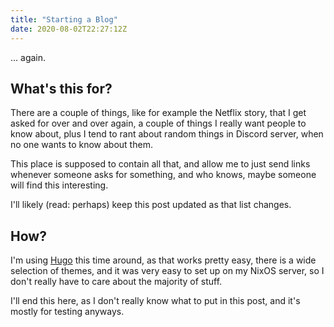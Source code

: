 ```yaml
---
title: "Starting a Blog"
date: 2020-08-02T22:27:12Z
---
```


... again.

## What's this for?

There are a couple of things, like for example the Netflix story, that I get asked for over and over again, a couple of things I really want people to know about, plus I tend to rant about random things in Discord server, when no one wants to know about them.

This place is supposed to contain all that, and allow me to just send links whenever someone asks for something, and who knows, maybe someone will find this interesting.

I'll likely (read: perhaps) keep this post updated as that list changes.

## How?

I'm using [Hugo](https://gohugo.io/) this time around, as that works pretty easy, there is a wide selection of themes, and it was very easy to set up on my NixOS server,  so I don't really have to care about the majority of stuff.

I'll end this here, as I don't really know what to put in this post, and it's mostly for testing anyways.
